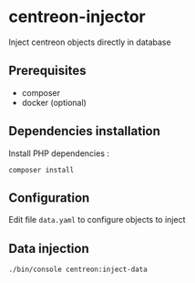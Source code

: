 # centreon-injector
Inject centreon objects directly in database

## Prerequisites

* composer
* docker (optional)

## Dependencies installation

Install PHP dependencies :
```
composer install
```

## Configuration

Edit file `data.yaml` to configure objects to inject

## Data injection

```
./bin/console centreon:inject-data
```
